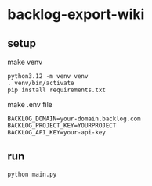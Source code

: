 # backlog-export-wiki

## setup

make venv

```
python3.12 -m venv venv
. venv/bin/activate
pip install requirements.txt
```

make .env file

```
BACKLOG_DOMAIN=your-domain.backlog.com
BACKLOG_PROJECT_KEY=YOURPROJECT
BACKLOG_API_KEY=your-api-key
```

## run

```
python main.py
```
